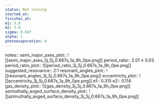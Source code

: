 ```yaml
---
status: Not running
started_at:
finishes_at:
m1: 3.0
m2: 5.0
sigma: 0.667
alpha: 1
photoevaporation: 0
---
```


notes::
semi_major_axes_plot:: ![[semi_major_axes_3j_5j_0.667s_1a_9h_0pe.png]]
period_ratio:: 2.01 ± 0.03
period_ratio_plot:: ![[period_ratio_3j_5j_0.667s_1a_9h_0pe.png]]
suggested_resonance:: 2:1
resonant_angles_plot:: ![[resonant_angles_3j_5j_0.667s_1a_9h_0pe.png]]
eccentricity_plot:: ![[eccentricity_3j_5j_0.667s_1a_9h_0pe.png]]
e1:: 0.315
e2:: 0.114
gas_density_plot:: ![[gas_density_3j_5j_0.667s_1a_9h_0pe.png]]
azimuthally_avged_surface_density_plot:: ![[azimuthally_avged_surface_density_3j_5j_0.667s_1a_9h_0pe.png]]

